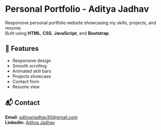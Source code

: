 # Personal Portfolio - Aditya Jadhav

Responsive personal portfolio website showcasing my skills, projects, and resume.  
Built using **HTML**, **CSS**, **JavaScript**, and **Bootstrap**.

## 📌 Features
- Responsive design
- Smooth scrolling
- Animated skill bars
- Projects showcase
- Contact form
- Resume view

## 📬 Contact
**Email:** adityarjadhav30@gmail.com  
**LinkedIn:** [Aditya Jadhav](https://www.linkedin.com/in/aditya-jadhav-10a10229)
